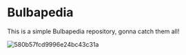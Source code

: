 # Bulbapedia

This is a simple Bulbapedia repository, gonna catch them all! 

![580b57fcd9996e24bc43c31a](https://github.com/carinebatista/bulbapedia/assets/18583716/7cea2b1d-4d13-49c3-8360-35abd19d5abd)
